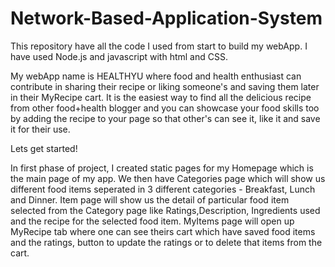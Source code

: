 # Network-Based-Application-System
This repository have all the code I used from start to build my webApp. I have used Node.js and javascript with html and CSS.

My webApp name is HEALTHYU where food and health enthusiast can contribute in sharing their recipe or liking someone's and saving them later in their MyRecipe cart. It is the easiest way to find all the delicious recipe from other food+health blogger and you can showcase your food skills too by adding the recipe to your page so that other's can see it, like it and save it for their use.

Lets get started!

In first phase of project, I created static pages for my Homepage which is the main page of my app. We then have Categories page which will show us different food items seperated in 3 different categories - Breakfast, Lunch and Dinner. Item page will show us the detail of particular food item selected from the Category page like Ratings,Description, Ingredients used and the recipe for the selected food item. MyItems page will open up MyRecipe tab where one can see theirs cart which have saved food items and the ratings, button to update the ratings or to delete that items from the cart.

